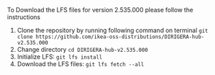 To Download the LFS files for version 2.535.000 please follow the instructions

1. Clone the repository by running following command on terminal `git clone https://github.com/ikea-oss-distributions/DIRIGERA-hub-v2.535.000`
2. Change directory `cd DIRIGERA-hub-v2.535.000`
3. Initialize LFS: `git lfs install`
4. Download the LFS files: `git lfs fetch --all`
